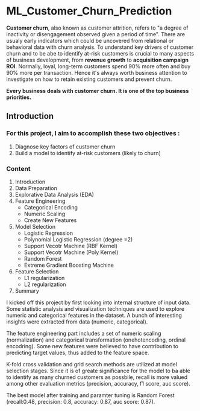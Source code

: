 # ML_Customer_Churn_Prediction

**Customer churn**, also known as customer attrition, refers to "a degree of inactivity or disengagement observed given a period of time". There are usualy early indicators which could be uncovered from relational or behavioral data with churn analysis. To understand key drivers of customer churn and to be abe to identify at-risk customers is crucial to many aspects of business development, from **revenue growth** to **acquisition campaign ROI**. Normally, loyal, long-term customers spend 90% more often and buy 90% more per transaction. Hence it's always worth business attention to investigate on how to retain existing customers and prevent churn. 

**Every business deals with customer churn. It is one of the top business priorities.**

## Introduction

### For this project, I aim to accomplish these two objectives : 
1. Diagnose key factors of customer churn
2. Build a model to identify at-risk customers (likely to churn)

### Content

1. Introduction
2. Data Preparation
3. Explorative Data Analysis (EDA)
4. Feature Engineering
   - Categorical Encoding
   - Numeric Scaling
   - Create New Features
5. Model Selection
   - Logistic Regression 
   - Polynomial Logistic Regression (degree =2)
   - Support Vecotr Machine (RBF Kernel)
   - Support Vecotr Machine (Poly Kernel)
   - Random Forest 
   - Extreme Gradient Boosting Machine
6. Feature Selection
   - L1 regularization
   - L2 regularization
7. Summary


I kicked off this project by first looking into internal structure of input data. Some statistic analysis and visualization techniques are used to explore numeric and categorical features in the dataset. A bunch of interesting insights were extracted from data (numeric, categorical). 

The feature engineering part includes a set of numeric scaling (normalization) and categorical transformation (onehotencoding, ordinal encodring). Some new features were believed to have contribution to predicting target values, thus added to the feature space. 

K-fold cross validation and grid search methods are utilized at model selection stages. Since it is of greate significance for the model to ba able to identify as many churned customers as possbile, recall is more valued among other evaluation metrics (precision, accuracy, f1 score, auc score). 

The best model after training and paramter tuning is Random Forest (recall:0.48, precision: 0.8, accuracy: 0.87, auc score: 0.87). 
